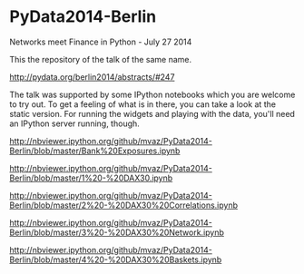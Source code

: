 PyData2014-Berlin
=================

Networks meet Finance in Python - July 27 2014

This the repository of the talk of the same name.

http://pydata.org/berlin2014/abstracts/#247


The talk was supported by some IPython notebooks which you are welcome to try out.
To get a feeling of what is in there, you can take a look at the static version.
For running the widgets and playing with the data, you'll need an IPython server running, though.

http://nbviewer.ipython.org/github/mvaz/PyData2014-Berlin/blob/master/Bank%20Exposures.ipynb

http://nbviewer.ipython.org/github/mvaz/PyData2014-Berlin/blob/master/1%20-%20DAX30.ipynb

http://nbviewer.ipython.org/github/mvaz/PyData2014-Berlin/blob/master/2%20-%20DAX30%20Correlations.ipynb

http://nbviewer.ipython.org/github/mvaz/PyData2014-Berlin/blob/master/3%20-%20DAX30%20Network.ipynb

http://nbviewer.ipython.org/github/mvaz/PyData2014-Berlin/blob/master/4%20-%20DAX30%20Baskets.ipynb
